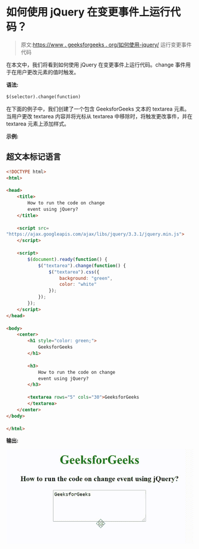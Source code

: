 # 如何使用 jQuery 在变更事件上运行代码？

> 原文:[https://www . geeksforgeeks . org/如何使用-jquery/](https://www.geeksforgeeks.org/how-to-run-the-code-on-change-event-using-jquery/) 运行变更事件代码

在本文中，我们将看到如何使用 jQuery 在变更事件上运行代码。change 事件用于在用户更改元素的值时触发。

**语法:**

```html
$(selector).change(function)
```

在下面的例子中，我们创建了一个包含 GeeksforGeeks 文本的 textarea 元素。当用户更改 textarea 内容并将光标从 textarea 中移除时，将触发更改事件，并在 textarea 元素上添加样式。

**示例:**

## 超文本标记语言

```html
<!DOCTYPE html>
<html>

<head>
    <title>
        How to run the code on change 
        event using jQuery?
    </title>

    <script src=
"https://ajax.googleapis.com/ajax/libs/jquery/3.3.1/jquery.min.js">
    </script>

    <script>
        $(document).ready(function() {
            $("textarea").change(function() {
                $("textarea").css({
                    background: "green",
                    color: "white"
                });
            });
        });
    </script>
</head>

<body>
    <center>
        <h1 style="color: green;">
            GeeksforGeeks
        </h1>

        <h3>
            How to run the code on change 
            event using jQuery?
        </h3>

        <textarea rows="5" cols="30">GeeksforGeeks
        </textarea>
    </center>
</body>

</html>
```

**输出:**

![](img/44432f14ec77bc39e28bdacb4abedc1c.png)